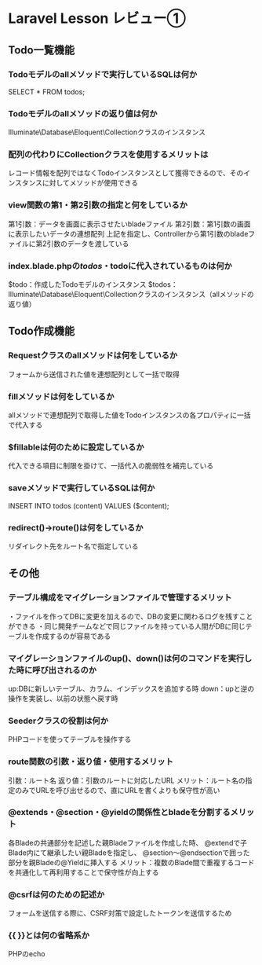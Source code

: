 # Laravel Lesson レビュー①

## Todo一覧機能

### Todoモデルのallメソッドで実行しているSQLは何か

SELECT * FROM todos;

### Todoモデルのallメソッドの返り値は何か

Illuminate\Database\Eloquent\Collectionクラスのインスタンス

### 配列の代わりにCollectionクラスを使用するメリットは

レコード情報を配列ではなくTodoインスタンスとして獲得できるので、そのインスタンスに対してメソッドが使用できる

### view関数の第1・第2引数の指定と何をしているか

第1引数：データを画面に表示させたいbladeファイル
第2引数：第1引数の画面に表示したいデータの連想配列
上記を指定し、Controllerから第1引数のbladeファイルに第2引数のデータを渡している

### index.blade.phpの$todos・$todoに代入されているものは何か

$todo：作成したTodoモデルのインスタンス
$todos：Illuminate\Database\Eloquent\Collectionクラスのインスタンス（allメソッドの返り値）

## Todo作成機能

### Requestクラスのallメソッドは何をしているか

フォームから送信された値を連想配列として一括で取得

### fillメソッドは何をしているか

allメソッドで連想配列で取得した値をTodoインスタンスの各プロパティに一括で代入する

### $fillableは何のために設定しているか

代入できる項目に制限を掛けて、一括代入の脆弱性を補完している

### saveメソッドで実行しているSQLは何か

INSERT INTO todos (content) VALUES ($content);

### redirect()->route()は何をしているか

リダイレクト先をルート名で指定している

## その他

### テーブル構成をマイグレーションファイルで管理するメリット

・ファイルを作ってDBに変更を加えるので、DBの変更に関わるログを残すことができる
・同じ開発チームなどで同じファイルを持っている人間がDBに同じテーブルを作成するのが容易である

### マイグレーションファイルのup()、down()は何のコマンドを実行した時に呼び出されるのか

up:DBに新しいテーブル、カラム、インデックスを追加する時
down：upと逆の操作を実装し、以前の状態へ戻す時

### Seederクラスの役割は何か

PHPコードを使ってテーブルを操作する

### route関数の引数・返り値・使用するメリット

引数：ルート名
返り値：引数のルートに対応したURL
メリット：ルート名の指定のみでURLを呼び出せるので、直にURLを書くよりも保守性が高い

### @extends・@section・@yieldの関係性とbladeを分割するメリット

各Bladeの共通部分を記述した親Bladeファイルを作成した時、
@extendで子Blade内にて継承したい親Bladeを指定し、
@section～@endsectionで囲った部分を親Bladeの@Yieldに挿入する
メリット：複数のBlade間で重複するコードを共通化して再利用することで保守性が向上する

### @csrfは何のための記述か

フォームを送信する際に、CSRF対策で設定したトークンを送信するため

### {{ }}とは何の省略系か
PHPのecho